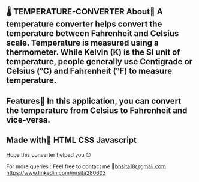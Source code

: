 
🌡️ TEMPERATURE-CONVERTER
About🔗
A temperature converter helps convert the temperature between Fahrenheit and Celsius scale. Temperature is measured using a thermometer. 
While Kelvin (K) is the SI unit of temperature, people generally use Centigrade or Celsius (°C) and Fahrenheit (°F) to measure temperature.
-------------------------------------------------------------------------------------------------------------------------------------------------
Features🔗
In this application, you can convert the temperature from Celsius to Fahrenheit and vice-versa.
-------------------------------------------------------------------------------------------------------------------------------------------------
Made with🔗
HTML	CSS	Javascript
---------------------
Hope this  converter helped you 😊

For more queries :
Feel free to contact me
📩bhsita18@gmail.com
https://www.linkedin.com/in/sita280603


